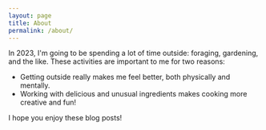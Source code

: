 ```yaml
---
layout: page
title: About
permalink: /about/
---
```


In 2023, I'm going to be spending a lot of time outside: foraging, gardening, and the like.
These activities are important to me for two reasons:

* Getting outside really makes me feel better, both physically and mentally.
* Working with delicious and unusual ingredients makes cooking more creative and fun!

I hope you enjoy these blog posts!
